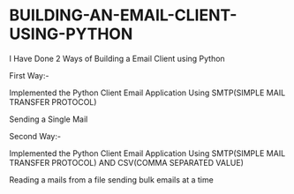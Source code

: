 # BUILDING-AN-EMAIL-CLIENT-USING-PYTHON
I Have Done 2 Ways of Building a Email Client using Python

First Way:-

Implemented the Python Client Email Application Using SMTP(SIMPLE MAIL TRANSFER PROTOCOL)

Sending a Single Mail

Second Way:-

Implemented the Python Client Email Application Using SMTP(SIMPLE MAIL TRANSFER PROTOCOL) AND CSV(COMMA SEPARATED VALUE)

Reading a mails from a file
sending bulk emails at a time
